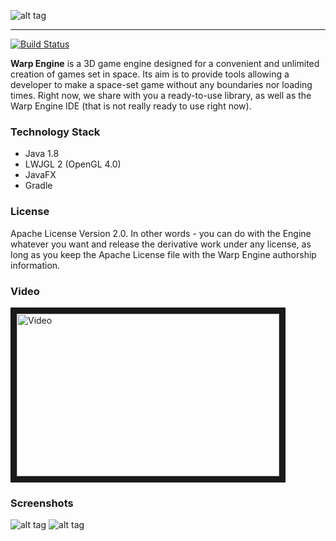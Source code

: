 ![alt tag](http://i.imgur.com/Gl1JGOT.png)
***
[![Build Status](https://jenkins.hubertus248.me/job/Warp%20Engine/badge/icon)](https://jenkins.hubertus248.me/job/Warp%20Engine/?style=plastic)

**Warp Engine** is a 3D game engine designed for a convenient and unlimited creation of games set in space. Its aim is to provide tools allowing a developer to make a space-set game without any boundaries nor loading times. Right now, we share with you a ready-to-use library, as well as the Warp Engine IDE (that is not really ready to use right now). 

### Technology Stack
 * Java 1.8
 * LWJGL 2 (OpenGL 4.0)
 * JavaFX
 * Gradle

### License
Apache License Version 2.0. In other words - you can do with the Engine whatever you want and release the derivative work under any license, as long as you keep the Apache License file with the Warp Engine authorship information.

### Video
<a href="http://www.youtube.com/watch?feature=player_embedded&v=lC9gaXnEA_w
" target="_blank"><img src="http://i.imgur.com/luEAwwC.png" 
alt="Video" width="420" height="260" border="10" /></a>

### Screenshots
![alt tag](http://i.imgur.com/SrEL7wi.jpg)
![alt tag](https://i.imgur.com/bKUzDwg.jpg)
